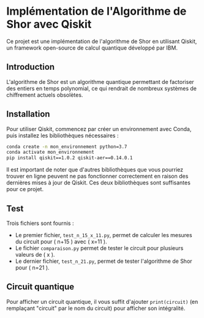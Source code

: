 # Implémentation de l'Algorithme de Shor avec Qiskit

Ce projet est une implémentation de l'algorithme de Shor en utilisant Qiskit, un framework open-source de calcul quantique développé par IBM.

## Introduction

L'algorithme de Shor est un algorithme quantique permettant de factoriser des entiers en temps polynomial, ce qui rendrait de nombreux systèmes de chiffrement actuels obsolètes.

## Installation

Pour utiliser Qiskit, commencez par créer un environnement avec Conda, puis installez les bibliothèques nécessaires :

```bash
conda create -n mon_environnement python=3.7
conda activate mon_environnement
pip install qiskit==1.0.2 qiskit-aer==0.14.0.1
```

Il est important de noter que d'autres bibliothèques que vous pourriez trouver en ligne peuvent ne pas fonctionner correctement en raison des dernières mises à jour de Qiskit. Ces deux bibliothèques sont suffisantes pour ce projet.

## Test

Trois fichiers sont fournis :
- Le premier fichier, `test_n_15_x_11.py`, permet de calculer les mesures du circuit pour \( n+15 \) avec \( x=11 \).
- Le fichier `comparaison.py` permet de tester le circuit pour plusieurs valeurs de \( x \).
- Le dernier fichier, `test_n_21.py`, permet de tester l'algorithme de Shor pour \( n=21 \).

## Circuit quantique

Pour afficher un circuit quantique, il vous suffit d'ajouter `print(circuit)` (en remplaçant "circuit" par le nom du circuit) pour afficher son intégralité.
